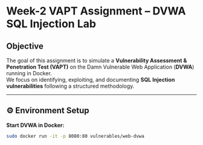 # Week-2 VAPT Assignment – DVWA SQL Injection Lab

## Objective
The goal of this assignment is to simulate a **Vulnerability Assessment & Penetration Test (VAPT)** on the Damn Vulnerable Web Application (**DVWA**) running in Docker.  
We focus on identifying, exploiting, and documenting **SQL Injection vulnerabilities** following a structured methodology.

---

## ⚙ Environment Setup

**Start DVWA in Docker:**
```bash
sudo docker run -it -p 8080:80 vulnerables/web-dvwa
